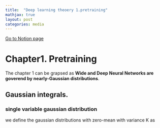 ```yaml
---
title:  "Deep learning theoery 1.pretraining"
mathjax: true
layout: post
categories: media
---
```

[Go to Notion page](https://www.notion.so/Chapter1-Pretraining-67fafb97e8fc44869454ea708e59edd3)

# Chapter1. Pretraining
The chapter 1 can be grapsed as __Wide and Deep Neural Networks are goverend by nearly-Gaussian distributions__.


## Gaussian integrals. 
### single variable gaussian distribution
we define the gaussian distributions with zero-mean with variance K as 






